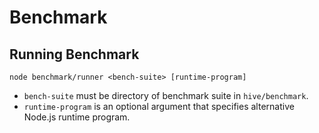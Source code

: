 # Benchmark

## Running Benchmark

```
node benchmark/runner <bench-suite> [runtime-program]
```

- `bench-suite` must be directory of benchmark suite in `hive/benchmark`.
- `runtime-program` is an optional argument that specifies alternative Node.js runtime program.
